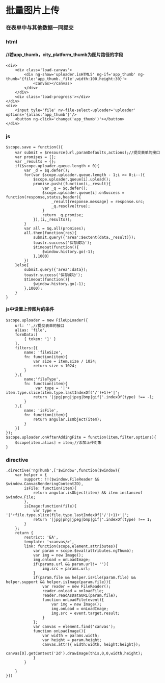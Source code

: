批量图片上传
====
### 在表单中与其他数据一同提交
### html
#### //若app_thumb，city_platform_thumb为图片路径的字段
	<div>
		<div class='load-canvas'>
			<div ng-show='uploader.isHTML5' ng-if='app_thumb' ng-thumb='{file:'app_thumb._file',width:100,height:30}'>
				<canvas></canvas>
			</div>
		</div>
		<div class='load-progress'></div>
	</div>
	<div>
		<input tyle='file' nv-file-select-uploader='uploader' options='{alias:'app_thumb'}'/>
		<button ng-click='change('app_thumb')'></button>
	</div>
### js
	$scope.save = function(){
		var submit = $resource(url,paramDefaults,actions);//提交表单的接口
		var promises = [];
		var _results = {};
		if($scope.uploader.queue.length > 0){
			var _d = $q.defer();
			for(var $scope.uploader.queue.length - 1;i >= 0;i--){
				$scope.uploader.queue[i].upload();
				promise.push((function(i,_result){
					var _q = $q.defer();
					$scope.uploader.queue[i].onSuccess = function(response,status,header){
						_result[response.message] = response.src;
						_q.resolve(true);
					}
					return _q.promise;
				}),(i,_results));
			}
			var all = $q.all(promises);
			all.then(function(res){
				submit.query({'area':$extent(data,_result)});
				toastr.success('保存成功');
				$timeout(function(){
					$window.history.go(-1);
				},1000)
			})
		}else{
			submit.query({'area':data});
			toastr.success('保存成功');
			$timeout(function(){
				$window.history.go(-1);
			},1000);
		}
	}
#### js中设置上传图片的条件
	$scope.uploader = new FileUpLoader({
		url: '',//提交表单的接口
		alias: 'file',
		formData:[
			{ token: '1' }
		],
		filters:[{
			name: 'fileSize',
			fn: function(item){
				var size = item.size / 1024;
				return size < 1024;
			}
		},{
			name:'fileType',
			fn: function(item){
				 var type = '|'+ item.type.slice(item.type.lastIndexOf('/')+1)+'|';
				return '|jpg|png|jpeg|bmp|gif|'.indexOf(type) !== -1;
			}
		},{
			name: 'isFile',
			fn: function(item){
				return angular.isObject(item);
			}
		}]
	});
	$scope.uploader.onAfterAddingFite = function(item,filter,options){
		$scope[item.alias] = item;//添加上传对象
	}


### directive
	.directive('ngThumb',['$window',function($window){
		var helper = {
			support: !!($window.FileReader && $window.CanvasRenderingContent2D),
			isFile: function(item){
				return angular.isObject(item) && item instanceof $window.File;
			},
			isImage:function(file){
				var type = '|'+file.type.slice(file.type.lastIndexOf('/')+1)+'|';
				return '|jpg|png|jpeg|bmp|gif|'.indexOf(type) !== 1;
			}
		};
		return {
			restrict: 'EA',
			template: '<canvas/>',
			link: function(scope,element,attributes){
				var param = scope.$eval(attributes.ngThumb);
				var img = new Image();
				img.onload = onLoadImage;
				if(params.url && param.url!= ''){
					img.src = params.url;
				}
				if(param.file && helper.isFile(param.file) && helper.support && helper.isImage(param.file)){
					var reader = new FileReader();
					reader.onload = onloadFile;
					reader.readAsDataURL(param.file);
					function onLoadFile(event){
						var img = new Image();
						img.onLoad = onLoadImage;
						img.src = event.target.result;
					}
				};
				var canvas = element.find('canvas');
				function onLoadImage(){
					var width = params.width;
					var height = param.height;
					canvas.attr({ width:width, height:height});
					canvas[0].getContext('2d').drawImage(this,0,0,width,height);
				}
			}
		
		}
	}])































